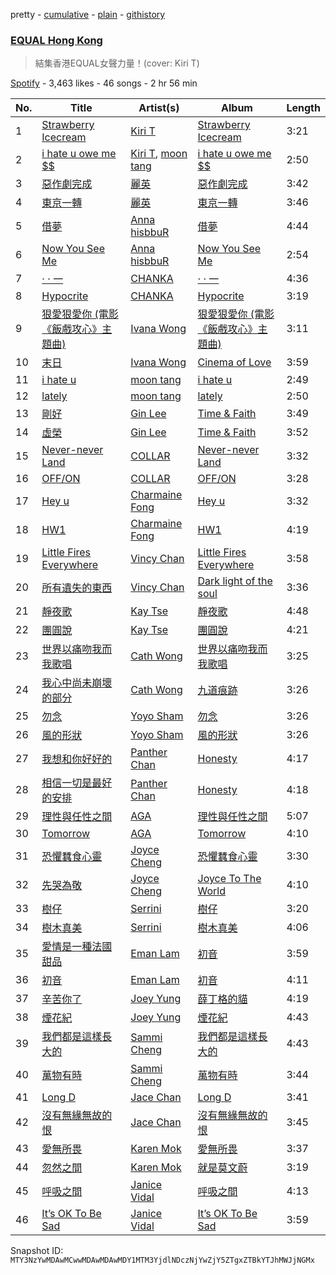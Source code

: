 pretty - [cumulative](/playlists/cumulative/37i9dQZF1DX6W1YbI0Nbnc.md) - [plain](/playlists/plain/37i9dQZF1DX6W1YbI0Nbnc) - [githistory](https://github.githistory.xyz/mackorone/spotify-playlist-archive/blob/main/playlists/plain/37i9dQZF1DX6W1YbI0Nbnc)

### [EQUAL Hong Kong](https://open.spotify.com/playlist/37i9dQZF1DX6W1YbI0Nbnc)

> 結集香港EQUAL女聲力量！\(cover: Kiri T\)

[Spotify](https://open.spotify.com/user/spotify) - 3,463 likes - 46 songs - 2 hr 56 min

| No. | Title | Artist(s) | Album | Length |
|---|---|---|---|---|
| 1 | [Strawberry Icecream](https://open.spotify.com/track/3QWDgjquhPquGK71NlBmi8) | [Kiri T](https://open.spotify.com/artist/1gpUtHqrKRAEy8w7ojs8l5) | [Strawberry Icecream](https://open.spotify.com/album/68JIJ0CuNyGkH9na7Y3OiD) | 3:21 |
| 2 | [i hate u owe me $$](https://open.spotify.com/track/75RainG5pTfpOH1Hj937BU) | [Kiri T](https://open.spotify.com/artist/1gpUtHqrKRAEy8w7ojs8l5), [moon tang](https://open.spotify.com/artist/51ZhiTtynrHq7tD4xfGZV7) | [i hate u owe me $$](https://open.spotify.com/album/6erAGsVqS76Ei8fu66QoKa) | 2:50 |
| 3 | [惡作劇完成](https://open.spotify.com/track/3WDXsnzbshvwHfZcQDFD8z) | [麗英](https://open.spotify.com/artist/0Ikg5QGqfXvrtaSosMFruS) | [惡作劇完成](https://open.spotify.com/album/63JmXQrdYEUKJ2ANiT36L4) | 3:42 |
| 4 | [東京一轉](https://open.spotify.com/track/3nqgEI17nKvQgSWTZZqS1z) | [麗英](https://open.spotify.com/artist/0Ikg5QGqfXvrtaSosMFruS) | [東京一轉](https://open.spotify.com/album/6TPewpYFnJSHsoC2PUMDh0) | 3:46 |
| 5 | [借夢](https://open.spotify.com/track/2OypHetAmUaCOzqHwSUGGn) | [Anna hisbbuR](https://open.spotify.com/artist/1aGiVSaZQoVVgMOLYF5yVR) | [借夢](https://open.spotify.com/album/217H0K4lcncewRCzm1AXME) | 4:44 |
| 6 | [Now You See Me](https://open.spotify.com/track/3heiV6V4Hyb3KPlC30Zazj) | [Anna hisbbuR](https://open.spotify.com/artist/1aGiVSaZQoVVgMOLYF5yVR) | [Now You See Me](https://open.spotify.com/album/3I56h2xHwElfL02U8grGT4) | 2:54 |
| 7 | [· · 一](https://open.spotify.com/track/6udvMAKpaJ99XOzCv0GrYN) | [CHANKA](https://open.spotify.com/artist/4utRb36IMsCRI6nycGb4JR) | [· · 一](https://open.spotify.com/album/2PY375a2tZKvK809i4Y0yg) | 4:36 |
| 8 | [Hypocrite](https://open.spotify.com/track/0tQVGTGduJETC5jRWni2Uo) | [CHANKA](https://open.spotify.com/artist/4utRb36IMsCRI6nycGb4JR) | [Hypocrite](https://open.spotify.com/album/6ePbNHhbr42Am5eUAshYm8) | 3:19 |
| 9 | [狠愛狠愛你 \(電影《飯戲攻心》主題曲\)](https://open.spotify.com/track/1fa9QcGSL6hirANbdUVADq) | [Ivana Wong](https://open.spotify.com/artist/27WDr8Ky1j0LtgY82Ttk5S) | [狠愛狠愛你 \(電影《飯戲攻心》主題曲\)](https://open.spotify.com/album/5RcB9sLZnn2RP9JTPQ29Lv) | 3:11 |
| 10 | [末日](https://open.spotify.com/track/1x591BetVMT2xOu0Oijxle) | [Ivana Wong](https://open.spotify.com/artist/27WDr8Ky1j0LtgY82Ttk5S) | [Cinema of Love](https://open.spotify.com/album/1XXS5wwMFifcaYijzfRXiu) | 3:59 |
| 11 | [i hate u](https://open.spotify.com/track/1SMS6ig5qiNbjYfm3du2rM) | [moon tang](https://open.spotify.com/artist/51ZhiTtynrHq7tD4xfGZV7) | [i hate u](https://open.spotify.com/album/34CBGNvwe29SICNBKEXhzI) | 2:49 |
| 12 | [lately](https://open.spotify.com/track/0xEpNvwICCpdZU6i2h0GUr) | [moon tang](https://open.spotify.com/artist/51ZhiTtynrHq7tD4xfGZV7) | [lately](https://open.spotify.com/album/69k19hsB1YmW23a7Z5fHqf) | 2:50 |
| 13 | [剛好](https://open.spotify.com/track/2glEQhYzV4hvVM5tTuKzI2) | [Gin Lee](https://open.spotify.com/artist/0UtXMxHMXhwQUI6G6TFDt1) | [Time & Faith](https://open.spotify.com/album/4kVnFSELfabAHeMobiNSGv) | 3:49 |
| 14 | [虛榮](https://open.spotify.com/track/5puEYsEdjTrlUmnjSNfR2u) | [Gin Lee](https://open.spotify.com/artist/0UtXMxHMXhwQUI6G6TFDt1) | [Time & Faith](https://open.spotify.com/album/4kVnFSELfabAHeMobiNSGv) | 3:52 |
| 15 | [Never\-never Land](https://open.spotify.com/track/2MKENhpdJ8egUGHl6EWG5F) | [COLLAR](https://open.spotify.com/artist/1IlMpBkrZ4Na4S9fOcuN3f) | [Never\-never Land](https://open.spotify.com/album/1rMS9dyJwf4mPubmsoGhh4) | 3:32 |
| 16 | [OFF/ON](https://open.spotify.com/track/1k4epQqpbGkyIm3O6bRALu) | [COLLAR](https://open.spotify.com/artist/1IlMpBkrZ4Na4S9fOcuN3f) | [OFF/ON](https://open.spotify.com/album/2rbid0M6p0FaDplPh5ey6P) | 3:28 |
| 17 | [Hey u](https://open.spotify.com/track/3vJKrE9ZYD4qOuHShG8vrf) | [Charmaine Fong](https://open.spotify.com/artist/1DgBVE3lCnC7Osg9zpAt6N) | [Hey u](https://open.spotify.com/album/5EGo1lAzXuQZtM4aEkNEgt) | 3:32 |
| 18 | [HW1](https://open.spotify.com/track/7CbFYLWp5WI3K9p57d1X9w) | [Charmaine Fong](https://open.spotify.com/artist/1DgBVE3lCnC7Osg9zpAt6N) | [HW1](https://open.spotify.com/album/27olYw9kfefaxM2oqtXhbg) | 4:19 |
| 19 | [Little Fires Everywhere](https://open.spotify.com/track/5uWahe0l5I1UCAjQbBKeo3) | [Vincy Chan](https://open.spotify.com/artist/1ehwpBADazgPy9ypV77FMx) | [Little Fires Everywhere](https://open.spotify.com/album/70IExqytUA7KyWUym2cOfO) | 3:58 |
| 20 | [所有遺失的東西](https://open.spotify.com/track/02caGRpsw7IjGu99OZpJwf) | [Vincy Chan](https://open.spotify.com/artist/1ehwpBADazgPy9ypV77FMx) | [Dark light of the soul](https://open.spotify.com/album/2M0U7cvfPl5cZ3YDsR3MuJ) | 3:36 |
| 21 | [靜夜歌](https://open.spotify.com/track/7uVPQnJIh2x4J3UOZSELYN) | [Kay Tse](https://open.spotify.com/artist/6XtWdWAC7rNqXwbs8hGqP9) | [靜夜歌](https://open.spotify.com/album/6GZ1SDblzNaLfcMerPxgRJ) | 4:48 |
| 22 | [團圓說](https://open.spotify.com/track/1hSO2gFy57hFzDzQzDDiei) | [Kay Tse](https://open.spotify.com/artist/6XtWdWAC7rNqXwbs8hGqP9) | [團圓說](https://open.spotify.com/album/1x04K2Hc3MLci681Q6XTws) | 4:21 |
| 23 | [世界以痛吻我而我歌唱](https://open.spotify.com/track/195Gmi1g3kfXYc8P3RxNG6) | [Cath Wong](https://open.spotify.com/artist/2Kym4g2CjFyRO3Hx3phNEM) | [世界以痛吻我而我歌唱](https://open.spotify.com/album/3AnrSmzMoFPhBKWoMo46G8) | 3:25 |
| 24 | [我心中尚未崩壞的部分](https://open.spotify.com/track/6BymbyJEEn85vcJnr5aAkR) | [Cath Wong](https://open.spotify.com/artist/2Kym4g2CjFyRO3Hx3phNEM) | [九道痕跡](https://open.spotify.com/album/6QFTcrYF9rFdZ6uyXTWVPu) | 3:26 |
| 25 | [勿念](https://open.spotify.com/track/7jo1ash37IUB5NyviV7ajO) | [Yoyo Sham](https://open.spotify.com/artist/2OrCYFzQYE1TmevdYARnU1) | [勿念](https://open.spotify.com/album/09P4na1xZen1gwM63oVMGH) | 3:26 |
| 26 | [風的形狀](https://open.spotify.com/track/7iQdInUqIpVdatCooLZC3A) | [Yoyo Sham](https://open.spotify.com/artist/2OrCYFzQYE1TmevdYARnU1) | [風的形狀](https://open.spotify.com/album/6izq53hfBehpRw4IlM9lT2) | 3:26 |
| 27 | [我想和你好好的](https://open.spotify.com/track/7CkJnz49JGUY76W7zl3vad) | [Panther Chan](https://open.spotify.com/artist/3jS58yKkLzOd8S8IHyCsEm) | [Honesty](https://open.spotify.com/album/4ikmdAhDo4AOmHmugvz1sT) | 4:17 |
| 28 | [相信一切是最好的安排](https://open.spotify.com/track/5BYg9NfU9ynzhp3UBX49bY) | [Panther Chan](https://open.spotify.com/artist/3jS58yKkLzOd8S8IHyCsEm) | [Honesty](https://open.spotify.com/album/4ikmdAhDo4AOmHmugvz1sT) | 4:18 |
| 29 | [理性與任性之間](https://open.spotify.com/track/2sQ1tPY9JSeBbmEefD8kir) | [AGA](https://open.spotify.com/artist/1opXC6lrFxsiDks53X5d3Q) | [理性與任性之間](https://open.spotify.com/album/51jtxD1lp3MlhECZAtBBB9) | 5:07 |
| 30 | [Tomorrow](https://open.spotify.com/track/0LuBQym8RGIcybVJE5F5iE) | [AGA](https://open.spotify.com/artist/1opXC6lrFxsiDks53X5d3Q) | [Tomorrow](https://open.spotify.com/album/5jLneIxjJyBOb8GC96tJy1) | 4:10 |
| 31 | [恐懼蠶食心靈](https://open.spotify.com/track/5B5cFo2zP4DoPucjFLpiuj) | [Joyce Cheng](https://open.spotify.com/artist/1y4HuOPsPuo8bBIzk5CXsV) | [恐懼蠶食心靈](https://open.spotify.com/album/0FrVK9qBrzzP1WRDRgGL1M) | 3:30 |
| 32 | [先哭為敬](https://open.spotify.com/track/7oVLiGq3yyLnGzlKvhgd3t) | [Joyce Cheng](https://open.spotify.com/artist/1y4HuOPsPuo8bBIzk5CXsV) | [Joyce To The World](https://open.spotify.com/album/7cFAV4DrbsYVLtLxVknIQF) | 4:10 |
| 33 | [樹仔](https://open.spotify.com/track/67W3qb59EIvEW1PqkPL9h9) | [Serrini](https://open.spotify.com/artist/0u3m5Sy2zsq4Gk0aduH9s7) | [樹仔](https://open.spotify.com/album/3Ut8qXmLOY3YP7vL8cqsHQ) | 3:20 |
| 34 | [樹木真美](https://open.spotify.com/track/3V62hqp8AIqkSfr8Ys2lzP) | [Serrini](https://open.spotify.com/artist/0u3m5Sy2zsq4Gk0aduH9s7) | [樹木真美](https://open.spotify.com/album/24gJxtIlfZDK6SnR2MiuiU) | 4:06 |
| 35 | [愛情是一種法國甜品](https://open.spotify.com/track/1K3oDw5cEqKnzmc6AWgSgO) | [Eman Lam](https://open.spotify.com/artist/3SJsybXfmMSrXcwpK56YuU) | [初音](https://open.spotify.com/album/4fVFgdlOH9JZVH60Su5Dkw) | 3:59 |
| 36 | [初音](https://open.spotify.com/track/6FyLbzoyucZwgQVa0OdoAV) | [Eman Lam](https://open.spotify.com/artist/3SJsybXfmMSrXcwpK56YuU) | [初音](https://open.spotify.com/album/4fVFgdlOH9JZVH60Su5Dkw) | 4:11 |
| 37 | [辛苦你了](https://open.spotify.com/track/07oBvxfhCbQoWEnT2cL9hv) | [Joey Yung](https://open.spotify.com/artist/2zzKlxMsKTPMsZacZCPRNA) | [薛丁格的貓](https://open.spotify.com/album/73ntd6cAsmKAifVFpljds3) | 4:19 |
| 38 | [煙花紀](https://open.spotify.com/track/7y0if6xLlBD2SjLliFnRai) | [Joey Yung](https://open.spotify.com/artist/2zzKlxMsKTPMsZacZCPRNA) | [煙花紀](https://open.spotify.com/album/2RELGUewvDpIt0Cf1Xpfq4) | 4:43 |
| 39 | [我們都是這樣長大的](https://open.spotify.com/track/37gQxPrcu81gpr5SbOlIJO) | [Sammi Cheng](https://open.spotify.com/artist/3XCnp5UV5wnNw49Xuka9qH) | [我們都是這樣長大的](https://open.spotify.com/album/4mL1ps3XVRbJP7ON16qf8j) | 4:43 |
| 40 | [萬物有時](https://open.spotify.com/track/5gE4HG83INsGkkJPkwQVjk) | [Sammi Cheng](https://open.spotify.com/artist/3XCnp5UV5wnNw49Xuka9qH) | [萬物有時](https://open.spotify.com/album/6Xq3BT9jPBjAvlAPyEVMnF) | 3:44 |
| 41 | [Long D](https://open.spotify.com/track/3tzjn5ILVuHc4eSLTH60lY) | [Jace Chan](https://open.spotify.com/artist/1SCaQu3jTbcKIjy8aC7KHa) | [Long D](https://open.spotify.com/album/3SGir5Xnex2E02jNYAzRnr) | 3:41 |
| 42 | [沒有無緣無故的恨](https://open.spotify.com/track/6YI4OXOVtZ29Rc7GxOI4sY) | [Jace Chan](https://open.spotify.com/artist/1SCaQu3jTbcKIjy8aC7KHa) | [沒有無緣無故的恨](https://open.spotify.com/album/3UugGjG8QfPiwvBDbRuhL8) | 3:45 |
| 43 | [愛無所畏](https://open.spotify.com/track/6O5uUbslvuPgrJdMkCvpEz) | [Karen Mok](https://open.spotify.com/artist/6jlz5QSUqbKE4vnzo2qfP1) | [愛無所畏](https://open.spotify.com/album/4Tag19FbgclZkAmP77Gime) | 3:37 |
| 44 | [忽然之間](https://open.spotify.com/track/1VY48jCBWuapKl0N5MXoJD) | [Karen Mok](https://open.spotify.com/artist/6jlz5QSUqbKE4vnzo2qfP1) | [就是莫文蔚](https://open.spotify.com/album/2uNig55B76kXgNg54GGY2D) | 3:19 |
| 45 | [呼吸之間](https://open.spotify.com/track/1eVGIJZMTyms9dpWI70aJi) | [Janice Vidal](https://open.spotify.com/artist/68gYAqni9tSrACmLCp4qoM) | [呼吸之間](https://open.spotify.com/album/2W6R3leFpPzSrZLkF7oFJR) | 4:13 |
| 46 | [It’s OK To Be Sad](https://open.spotify.com/track/0up477QX11ffSLneXa0xHA) | [Janice Vidal](https://open.spotify.com/artist/68gYAqni9tSrACmLCp4qoM) | [It’s OK To Be Sad](https://open.spotify.com/album/5HJdjpBgRxl4XcMuimvho9) | 3:59 |

Snapshot ID: `MTY3NzYwMDAwMCwwMDAwMDAwMDY1MTM3YjdlNDczNjYwZjY5ZTgxZTBkYTJhMWJjNGMx`
